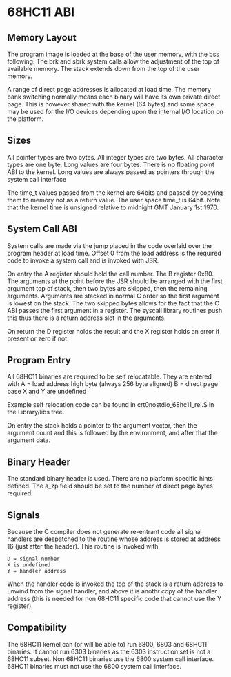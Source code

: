 # 68HC11 ABI

## Memory Layout

The program image is loaded at the base of the user memory, with the
bss following. The brk and sbrk system calls allow the adjustment of the top
of available memory. The stack extends down from the top of the user memory.

A range of direct page addresses is allocated at load time. The memory bank
switching normally means each binary will have its own private direct page.
This is however shared with the kernel (64 bytes) and some space may be used
for the I/O devices depending upon the internal I/O location on the
platform.
 
## Sizes

All pointer types are two bytes. All integer types are two bytes. All
character types are one byte. Long values are four bytes. There is no
floating point ABI to the kernel. Long values are always passed as pointers
through the system call interface

The time_t values passed from the kernel are 64bits and passed by copying
them to memory not as a return value. The user space time_t is 64bit. Note
that the kernel time is unsigned relative to midnight GMT January 1st 1970.

## System Call ABI

System calls are made via the jump placed in the code overlaid over the
program header at load time. Offset 0 from the load address is the required
code to invoke a system call and is invoked with JSR.

On entry the A register should hold the call number. The B register 0x80.
The arguments at the point before the JSR should be arranged with the
first argument top of stack, then two bytes are skipped, then the remaining
arguments. Arguments are stacked in normal C order so the first argument is
lowest on the stack. The two skipped bytes allows for the fact that the C
ABI passes the first argument in a register. The syscall library routines
push this thus there is a return address slot in the arguments.

On return the D register holds the result and the X register holds an error
if present or zero if not.

## Program Entry

All 68HC11 binaries are required to be self relocatable. They are entered
with
	A = load address high byte (always 256 byte aligned)
	B = direct page base
	X and Y are undefined

Example self relocation code can be found in crt0nostdio_68hc11_rel.S in the
Library/libs tree.

On entry the stack holds a pointer to the argument vector, then the argument
count and this is followed by the environment, and after that the argument
data.

## Binary Header

The standard binary header is used. There are no platform specific hints
defined. The a_zp field should be set to the number of direct page bytes
required.

## Signals

Because the C compiler does not generate re-entrant code all signal handlers
are despatched to the routine whose address is stored at address 16 (just
after the header). This routine is invoked with

	D = signal number
	X is undefined
	Y = handler address

When the handler code is invoked the top of the stack is a return address
to unwind from the signal handler, and above it is anothr copy of the
handler address (this is needed for non 68HC11 specific code that cannot use
the Y register).

## Compatibility

The 68HC11 kernel can (or will be able to) run 6800, 6803 and 68HC11
binaries. It cannot run 6303 binaries as the 6303 instruction set is not a
68HC11 subset. Non 68HC11 binaries use the 6800 system call interface.
68HC11 binaries must not use the 6800 system call interface.
